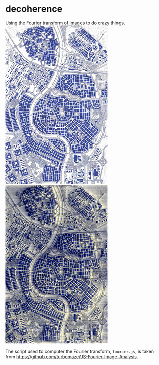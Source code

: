 # decoherence
Using the Fourier transform of images to do crazy things.
![](./experiments/original.jpg)
![](./experiments/reconstructed.png)

The script used to computer the Fourier transform, `fourier.js`, is taken from https://github.com/turbomaze/JS-Fourier-Image-Analysis.